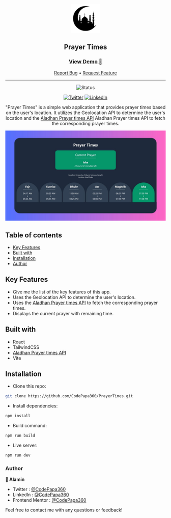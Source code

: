 <div align="center">

  <img src="./public/logo.png" alt="logo" width="90" height="auto">

  <h2>Prayer Times</h2>

  <h3>
    <a href="https://prayer-times-alamin.vercel.app">
      <strong>View Demo 🚀</strong>
    </a>
  </h3>

  <div align="center">
    <a href="https://github.com/CodePapa360/PrayerTimes/issues">Report Bug</a>
    •
    <a href="https://github.com/CodePapa360/PrayerTimes/pulls">Request Feature</a>
  </div>

  <hr>

</div>

<!-- Badges -->
<div align="center">

<img src="https://img.shields.io/badge/Status-Completed-success?style=flat" alt="Status" />

<a href='https://www.twitter.com/CodePapa360' target="_blank"><img alt='Twitter' src='https://img.shields.io/badge/@CodePapa360-100000?style=for-the-badge&logo=Twitter&logoColor=00C9F7&labelColor=3F3F3F&color=0092FA'/></a>
<a href='https://www.linkedin.com/in/codepapa360' target="_blank"><img alt='LinkedIn' src='https://img.shields.io/badge/@CodePapa360-100000?style=for-the-badge&logo=LinkedIn&logoColor=00a0dc&labelColor=2F2F2F&color=0077b5'/></a>

</div>

<!-- Brief -->
<p align="center">
"Prayer Times" is a simple web application that provides prayer times based on the user's location. It utilizes the Geolocation API to determine the user's location and the <a href="https://aladhan.com/prayer-times-api">Aladhan Prayer times API</a> Aladhan Prayer times API to fetch the corresponding prayer times.
</p>

<!-- Screenshot -->
<a align="center" href="https://prayer-times-alamin.vercel.app">

![Screenshot](./public/thumbnail-preview.jpg)

</a>

## Table of contents

- [Key Features](#key-features)
- [Built with](#built-with)
- [Installation](#installation)
- [Author](#author)

## Key Features

- Give me the list of the key features of this app.
- Uses the Geolocation API to determine the user's location.
- Uses the [Aladhan Prayer times API](https://aladhan.com/prayer-times-api) to fetch the corresponding prayer times.
- Displays the current prayer with remaining time.

## Built with

- React
- TailwindCSS
- [Aladhan Prayer times API](https://aladhan.com/prayer-times-api)
- Vite

## Installation

- Clone this repo:

```sh
git clone https://github.com/CodePapa360/PrayerTimes.git
```

- Install dependencies:

```sh
npm install
```

- Build command:

```sh
npm run build
```

- Live server:

```sh
npm run dev
```

### Author

<b>👤 Alamin</b>

- Twitter : [@CodePapa360](https://www.twitter.com/CodePapa360)
- LinkedIn : [@CodePapa360](https://www.linkedin.com/in/codepapa360)
- Frontend Mentor : [@CodePapa360](https://www.frontendmentor.io/profile/CodePapa360)

Feel free to contact me with any questions or feedback!
